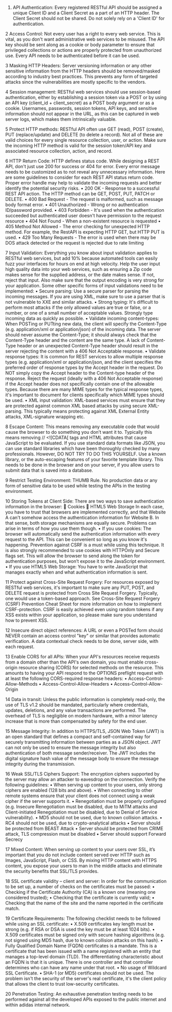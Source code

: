 1. API Authentication:
Every registered RESTful API should be assigned a unique Client ID and a Client Secret as a part of an HTTP header. The Client Secret should not be shared. Do not solely rely on a 'Client ID' for authentication.

2	Access Control:
Not every user has a right to every web service. This is vital, as you don't want administrative web services to be misused. The API key should be sent along as a cookie or body parameter to ensure that privileged collections or actions are properly protected from unauthorized use. Every API needs to be authenticated before it can be used.

3	Masking HTTP Headers:
Server versioning information or any other sensitive information from the HTTP headers should be removed/masked according to industry best practices. This prevents any form of targeted attacks since the vulnerabilities are mostly specific to the vendors.

4	Session management:
RESTful web services should use session-based authentication, either by establishing a session token via a POST or by using an API key (client_id + client_secret) as a POST body argument or as a cookie. Usernames, passwords, session tokens, API keys, and sensitive information should not appear in the URL, as this can be captured in web server logs, which makes them intrinsically valuable.

5	Protect HTTP methods:
RESTful API often use GET (read), POST (create), PUT (replace/update) and DELETE (to delete a record). Not all of these are valid choices for every single resource collection, user, or action. Make sure the incoming HTTP method is valid for the session token/API key and associated resource collection, action, and record.

6	HTTP Return Code:
HTTP defines status code. While designing a REST API, don't just use 200 for success or 404 for error. Every error message needs to be customized as to not reveal any unnecessary information. Here are some guidelines to consider for each REST API status return code. Proper error handle may help to validate the incoming requests and better identify the potential security risks. 
•	200 OK - Response to a successful REST API action. The HTTP method can be GET, POST, PUT, PATCH or DELETE.
•	400 Bad Request - The request is malformed, such as message body format error.
•	401 Unauthorized - Wrong or no authentication ID/password provided.
•	403 Forbidden - It's used when the authentication succeeded but authenticated user doesn't have permission to the request resource
•	404 Not Found - When a non-existent resource is requested
•	405 Method Not Allowed - The error checking for unexpected HTTP method. For example, the RestAPI is expecting HTTP GET, but HTTP PUT is used.
•	429 Too Many Requests - The error is used when there may be DOS attack detected or the request is rejected due to rate limiting

7	Input Validation:
Everything you know about input validation applies to RESTful web services, but add 10% because automated tools can easily fuzz your interfaces for hours on end at high velocity. Help the user input high quality data into your web services, such as ensuring a Zip code makes sense for the supplied address, or the date makes sense. If not, reject that input. Also make sure that the output encoding is very strong for your application. Some other specific forms of input validations need to be implemented:
•	Secure parsing: Use a secure parser for parsing the incoming messages. If you are using XML, make sure to use a parser that is not vulnerable to XXE and similar attacks.
•	Strong typing: It's difficult to perform most attacks if the only allowed values are true or false, or a number, or one of a small number of acceptable values. Strongly type incoming data as quickly as possible.
•	Validate incoming content-types: When POSTing or PUTting new data, the client will specify the Content-Type (e.g. application/xml or application/json) of the incoming data. The server should never assume the Content-Type; it should always check that the Content-Type header and the content are the same type. A lack of Content-Type header or an unexpected Content-Type header should result in the server rejecting the content with a 406 Not Acceptable response.
•	Validate response types: It is common for REST services to allow multiple response types (e.g. application/xml or application/json, and the client specifies the preferred order of response types by the Accept header in the request. Do NOT simply copy the Accept header to the Content-type header of the response. Reject the request (ideally with a 406 Not Acceptable response) if the Accept header does not specifically contain one of the allowable types. Because there are many MIME types for the typical response types, it's important to document for clients specifically which MIME types should be used.
•	XML input validation: XML-based services must ensure that they are protected against common XML based attacks by using secure XML-parsing. This typically means protecting against XML External Entity attacks, XML-signature wrapping etc.

8	Escape Content:
This means removing any executable code that would cause the browser to do something you don’t want it to. Typically this means removing // &lt;![CDATA[ tags and HTML attributes that cause JavaScript to be evaluated. If you use standard data formats like JSON, you can use standard libraries which have been thoroughly checked by many professionals. However, DO NOT TRY TO DO THIS YOURSELF. Use a known library, or the auto-escaping features of your favorite template library. This needs to be done in the browser and on your server, if you allow users to submit data that is saved into a database.

9	Restrict Testing Environment:
THUMB Rule. No production data or any form of sensitive data to be used while testing the APIs in the testing environment.

10	Storing Tokens at Client Side:
There are two ways to save authentication information in the browser:
	Cookies
	HTML5 Web Storage
In each case, you have to trust that browsers are implemented correctly, and that Website A can't somehow access the authentication information for Website B. In that sense, both storage mechanisms are equally secure. Problems can arise in terms of how you use them though.
•	If you use cookies: The browser will automatically send the authentication information with every request to the API. This can be convenient so long as you know it's happening. Prevention against CSRF is a must while using this technique. It is also strongly recommended to use cookies with HTTPOnly and Secure flags set. This will allow the browser to send along the token for authentication purposes, but won’t expose it to the JavaScript environment. 
•	If you use HTML5 Web Storage: You have to write JavaScript that manages exactly when and what authentication information is sent.

11	Protect against Cross-Site Request Forgery:
For resources exposed by RESTful web services, it's important to make sure any PUT, POST, and DELETE request is protected from Cross Site Request Forgery. Typically, one would use a token-based approach. See Cross-Site Request Forgery (CSRF) Prevention Cheat Sheet for more information on how to implement CSRF-protection. CSRF is easily achieved even using random tokens if any XSS exists within your application, so please make sure you understand how to prevent XSS.

12	Insecure direct object references:
A URL or even a POSTed form should NEVER contain an access control "key" or similar that provides automatic verification. A data contextual check needs to be done, server side, with each request.

13	Enable CORS for all APIs:
When your API's resources receive requests from a domain other than the API's own domain, you must enable cross-origin resource sharing (CORS) for selected methods on the resource. This amounts to having your API respond to the OPTIONS preflight request with at least the following CORS-required response headers:
•	Access-Control-Allow-Methods
•	Access-Control-Allow-Headers
•	Access-Control-Allow-Origin

14	Data in transit:
Unless the public information is completely read-only, the use of TLS v1.2 should be mandated, particularly where credentials, updates, deletions, and any value transactions are performed. The overhead of TLS is negligible on modern hardware, with a minor latency increase that is more than compensated by safety for the end user.

15	Message Integrity:
In addition to HTTPS/TLS, JSON Web Token (JWT) is an open standard that defines a compact and self-contained way for securely transmitting information between parties as a JSON object. JWT can not only be used to ensure the message integrity but also authentication of both message sender/receiver. The JWT includes the digital signature hash value of the message body to ensure the message integrity during the transmission.

16	Weak SSL/TLS Ciphers Support:
The encryption ciphers supported by the server may allow an attacker to eavesdrop on the connection. Verify the following guidelines:
•	When serving up content to your users, only strong ciphers are enabled (128 bits and above).
•	When connecting to other remote systems ensure that your client does not connect using a weak cipher if the server supports it.
•	Renegotiation must be properly configured (e.g. Insecure Renegotiation must be disabled, due to MiTM attacks and Client-initiated Renegotiation must be disabled, due to Denial of Service vulnerability).
•	MD5 should not be used, due to known collision attacks.
•	RC4 should not be used, due to crypto-analytical attacks
•	Server should be protected from BEAST Attack 
•	Server should be protected from CRIME attack, TLS compression must be disabled 
•	Server should support Forward Secrecy

17	Mixed Content:
When serving up content to your users over SSL, it’s important that you do not include content served over HTTP such as Images, JavaScript, Flash, or CSS. By mixing HTTP content with HTTPS content, you expose your users to man in the middle attacks and eliminate the security benefits that SSL/TLS provides.

18	SSL certificate validity – client and server:
In order for the communication to be set up, a number of checks on the certificates must be passed:	
•	Checking if the Certificate Authority (CA) is a known one (meaning one considered trusted);
•	Checking that the certificate is currently valid;
•	Checking that the name of the site and the name reported in the certificate match.

19	Certificate Requirements:
The following checklist needs to be followed while using an SSL certificate:
•	X.509 certificates key length must be strong (e.g. if RSA or DSA is used the key must be at least 1024 bits).
•	X.509 certificates must be signed only with secure hashing algorithms (e.g. not signed using MD5 hash, due to known collision attacks on this hash).
•	Fully Qualified Domain Name (FQDN) certificates is a mandate. This is a certificate that has been issued with a name registered with an entity that manages a top-level domain (TLD). The differentiating characteristic about an FQDN is that it is unique. There is one controller and that controller determines who can have any name under that root.
•	No usage of Wildcard SSL Certificate.
•	SHA-1 (or MD5) certificates should not be used. The problem isn't the security of the server's real certificate, it's the client policy that allows the client to trust low-security certificates.

20	Penetration Testing:
An exhaustive penetration testing needs to be performed against all the developed APIs exposed to the public internet and within adidas internal network.
